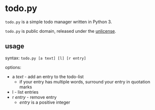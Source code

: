 # <span>todo.py</span>

`todo.py` is a simple todo manager written in Python 3.

`todo.py` is public domain, released under the [unlicense](https://unlicense.org/).

## usage

syntax: `todo.py [a text] [l] [r entry]`

options:

* a *text* - add an entry to the todo-list
    * if your entry has multiple words, surround your entry in quotation marks
* l - list entries
* r *entry* - remove entry
    * *entry* is a positive integer
